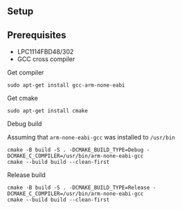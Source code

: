 ## Setup

## Prerequisites

* LPC1114FBD48/302
* GCC cross compiler

Get compiler

    sudo apt-get install gcc-arm-none-eabi

Get cmake

    sudo apt-get install cmake

Debug build

Assuming that `arm-none-eabi-gcc` was installed to `/usr/bin`

    cmake -B build -S . -DCMAKE_BUILD_TYPE=Debug -DCMAKE_C_COMPILER=/usr/bin/arm-none-eabi-gcc
    cmake --build build --clean-first

Release build

    cmake -B build -S . -DCMAKE_BUILD_TYPE=Release -DCMAKE_C_COMPILER=/usr/bin/arm-none-eabi-gcc
    cmake --build build --clean-first
